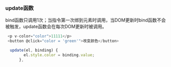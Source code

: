 ### update函数
bind函数只调用1次；当指令第一次绑到元素时调用，当DOM更新时bind函数不会被触发，update函数会在每次DOM更新时被调用。

```js
 <p v-color="color">11111</p>
 <button @click="color = 'green'">改变颜色</button>
```

```js
  update(el, binding) {
        el.style.color = binding.value;
      },
```

